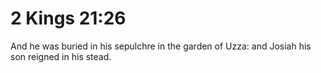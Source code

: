 # 2 Kings 21:26

And he was buried in his sepulchre in the garden of Uzza: and Josiah his son reigned in his stead.